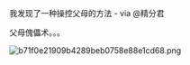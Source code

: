 我发现了一种操控父母的方法 - via @精分君

父母傀儡术。。。

![b71f0e21909b4289beb0758e88e1cd68.png](https://wxlzmt.github.io/cdn1/ext/qw/groups/10016/b71f0e21909b4289beb0758e88e1cd68.png)
